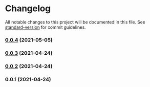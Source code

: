 # Changelog

All notable changes to this project will be documented in this file. See [standard-version](https://github.com/conventional-changelog/standard-version) for commit guidelines.

### [0.0.4](https://github.com/ziv/async-hooks-state/compare/v0.0.3...v0.0.4) (2021-05-05)

### [0.0.3](https://github.com/ziv/async-hooks-state/compare/v0.0.2...v0.0.3) (2021-04-24)

### [0.0.2](https://github.com/ziv/async-hooks-state/compare/v0.0.1...v0.0.2) (2021-04-24)

### 0.0.1 (2021-04-24)
